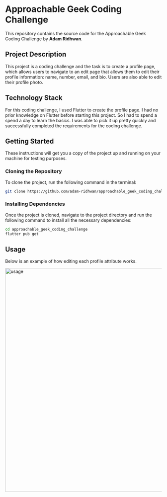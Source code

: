 # Approachable Geek Coding Challenge

This repository contains the source code for the Approachable Geek Coding Challenge by **Adam Ridhwan**.

## Project Description

This project is a coding challenge and the task is to create a profile page, which allows users to navigate to an edit page that allows them to edit their profile information: name, number, email, and bio. Users are also able to edit their profile photo.

## Technology Stack

For this coding challenge, I used Flutter to create the profile page. I had no prior knowledge on Flutter before starting this project. So I had to spend a spend a day to learn the basics. I was able to pick it up pretty quickly and successfully completed the requirements for the coding challenge.

## Getting Started

These instructions will get you a copy of the project up and running on your machine for testing purposes.

### Cloning the Repository

To clone the project, run the following command in the terminal: 

```bash
git clone https://github.com/adam-ridhwan/approachable_geek_coding_challenge.git
```

### Installing Dependencies 

Once the project is cloned, navigate to the project directory and run the following command to install all the 
necessary dependencies:

```bash
cd approachable_geek_coding_challenge
flutter pub get
```

## Usage

Below is an example of how editing each profile attribute works. 

<img src="https://github.com/adam-ridhwan/approachable_geek_coding_challenge/assets/76563028/4f26abbd-d1a6-4a60-9f6f-dfbc384dec6a" alt="usage" height="720">







